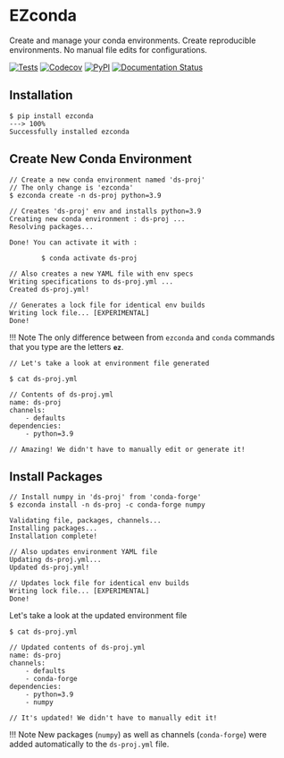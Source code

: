 # EZconda

Create and manage your conda environments. Create reproducible environments. No manual file edits for configurations.

[![Tests](https://github.com/SarthakJariwala/ezconda/workflows/Tests/badge.svg)](https://github.com/SarthakJariwala/ezconda/actions?workflow=Tests)
[![Codecov](https://codecov.io/gh/SarthakJariwala/ezconda/branch/master/graph/badge.svg)](https://codecov.io/gh/SarthakJariwala/ezconda)
[![PyPI](https://img.shields.io/pypi/v/ezconda.svg)](https://pypi.org/project/ezconda/)
[![Documentation Status](https://github.com/SarthakJariwala/ezconda/workflows/Docs/badge.svg)](https://sarthakjariwala.com/ezconda)

## Installation


<div class="termy">

```console
$ pip install ezconda
---> 100%
Successfully installed ezconda
```

</div>


## Create New Conda Environment

<div class="termy">

```console
// Create a new conda environment named 'ds-proj'
// The only change is 'ezconda'
$ ezconda create -n ds-proj python=3.9

// Creates 'ds-proj' env and installs python=3.9
Creating new conda environment : ds-proj ...
Resolving packages...

Done! You can activate it with :

        $ conda activate ds-proj

// Also creates a new YAML file with env specs
Writing specifications to ds-proj.yml ...
Created ds-proj.yml!

// Generates a lock file for identical env builds
Writing lock file... [EXPERIMENTAL]
Done!
```
</div>


!!! Note
    The only difference between from `ezconda` and `conda` commands that you type are the letters **`ez`**.

<div class="termy">

```console
// Let's take a look at environment file generated

$ cat ds-proj.yml

// Contents of ds-proj.yml
name: ds-proj
channels:
    - defaults
dependencies:
    - python=3.9

// Amazing! We didn't have to manually edit or generate it!
```

</div>


## Install Packages

<div class="termy">

```console
// Install numpy in 'ds-proj' from 'conda-forge'
$ ezconda install -n ds-proj -c conda-forge numpy

Validating file, packages, channels...
Installing packages...
Installation complete!

// Also updates environment YAML file
Updating ds-proj.yml...
Updated ds-proj.yml!

// Updates lock file for identical env builds
Writing lock file... [EXPERIMENTAL]
Done!
```
</div>

Let's take a look at the updated environment file

<div class="termy">

```console
$ cat ds-proj.yml

// Updated contents of ds-proj.yml
name: ds-proj
channels:
    - defaults
    - conda-forge
dependencies:
    - python=3.9
    - numpy

// It's updated! We didn't have to manually edit it!
```
</div>

!!! Note
    New packages (`numpy`) as well as channels (`conda-forge`) were added automatically to the `ds-proj.yml` file.